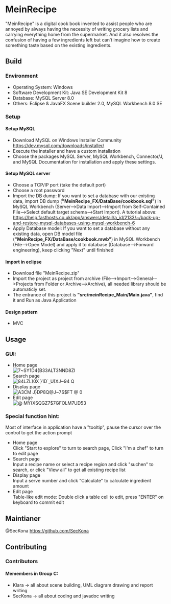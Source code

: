 # MeinRecipe

"MeinRecipe" is a digital cook book invented to assist people who are annoyed by always having the necessity of writing grocery lists and carrying everything home from the supermarket. And it also resolves the confusion of having a few ingredients left but can’t imagine how to create something taste based on the existing ingredients.

## Build

### Environment
* Operating System: Windows
* Software Development Kit: Java SE Development Kit 8
* Database: MySQL Server 8.0
* Others: Eclipse & JavaFX Scene builder 2.0, MySQL Workbench 8.0 SE

### Setup

#### Setup MySQL
* Download MySQL on Windows Installer Community https://dev.mysql.com/downloads/installer/
* Execute the installer and have a custom installation
* Choose the packages MySQL Server, MySQL Workbench, Connector/J, and MySQL Documentation for installation and apply these settings.

#### Setup MySQL server
* Choose a TCP/IP port (take the default port)
* Choose a root password
* Import the DB dump: If you want to set a database with our existing data, import DB dump (**"MeinRecipe_FX/DataBase/cookbook.sql"**) in MySQL Workbench (Server-->Data Import-->Import from Self-Contained File-->Select default target schema-->Start Import). A tutorial above:  
https://help.fasthosts.co.uk/app/answers/detail/a_id/2133/~/back-up-and-restore-mysql-databases-using-mysql-workbench-6
* Apply Database model: If you want to set a database without any existing data, open DB model file (**"MeinRecipe_FX/DataBase/cookbook.mwb"**) in MySQL Workbench (File-->Open Model) and apply it to database (Database-->Forward engineering), keep clicking "Next" until finished

#### Import in eclipse
* Download file "MeinRecipe.zip"
* Import the project as project from archive (File-->Import-->General-->Projects from Folder or Archive-->Archive), all needed library should be automaticly set.
* The entrance of this project is **"src/meinRecipe_Main/Main.java"**, find it and Run as Java Application

#### Design pattern
* MVC

## Usage

### GUI:
* Home page  
![`7~SY1D4{B33ALT3`NND8ZI](https://user-images.githubusercontent.com/107774939/175012529-f5fe945e-5fa0-40ec-9511-54ad34eae42b.png)
* Search page  
![84LZL)0X }1D`_U)XJ~94 Q](https://user-images.githubusercontent.com/107774939/175012553-4fb03ec0-530c-4a90-8c6f-9fcefb7abcd1.png)
* Display page  
![A3CM J}DP8Q@J~7S$FT @ 0](https://user-images.githubusercontent.com/107774939/175012569-b7f0e5b6-0f93-4389-ab29-e7974dc6858d.png)
* Edit page  
![@ MY(XSQGZ7$7GFOLM7UD53](https://user-images.githubusercontent.com/107774939/175012580-46941b33-53da-4339-850f-beb89d4f4750.png)

### Special function hint:
Most of interface in application have a "tooltip", pause the cursor over the control to get the action prompt
* Home page  
Click "Start to explore" to turn to search page, Click "I'm a chef" to turn to edit page
* Search page  
Input a recipe name or select a recipe region and click "suchen" to search, or click "View all" to get all existing recipe list
* Display page  
Input a serve number and click "Calculate" to calculate ingredient amount
* Edit page  
Table-like edit mode: Double click a table cell to edit, press "ENTER" on keyboard to commit edit

## Maintianer
@SecKona https://github.com/SecKona

## Contributing

### Contributors
#### Memembers in Group C:  
* Klara -> all about scene building, UML diagram drawing and report writing  
* SecKona -> all about coding and javadoc writing  

